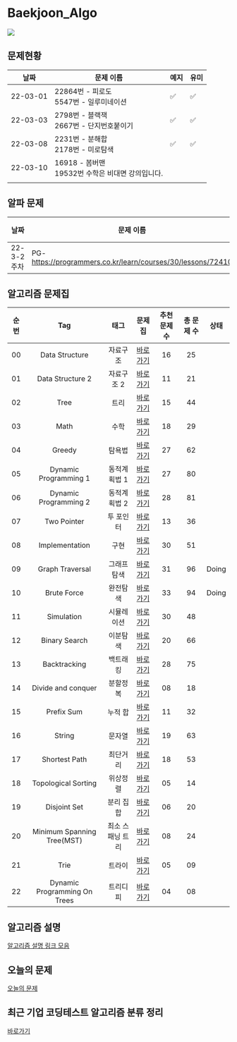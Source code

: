# Baekjoon_Algo

  <a href="https://github.com/tony9402/baekjoon#readme"><img src="https://img.shields.io/badge/문제 출처-%23F3708C?style=flat&logo=Git&logoColor=white"/></a>

## 문제현황

| 날짜     | 문제 이름                                    | 예지 | 유미 |
| -------- | -------------------------------------------- | ---- | ---- |
| 22-03-01 | 22864번 - 피로도<br />5547번 - 일루미네이션  |     ✅   |    ✅    |
| 22-03-03 | 2798번 - 블랙잭<br />2667번 - 단지번호붙이기 |  ✅  |  ✅  |
| 22-03-08 | 2231번 - 분해합<br /> 2178번 - 미로탐색      |    ✅   |  ✅    |
| 22-03-10 | 16918 - 봄버맨 <br/> 19532번 수학은 비대면 강의입니다.    |      |      |
|          |     |      |      |


## 알파 문제
| 날짜     | 문제 이름                                    | 예지 | 유미 |
| -------- | -------------------------------------------- | ---- | ---- |
| 22-3-2주차 | PG-https://programmers.co.kr/learn/courses/30/lessons/72410  |        |        |

## 알고리즘 문제집

| 순번 |             Tag              |       태그       |                   문제집                   | 추천 문제 수 | 총 문제 수 | 상태  |
| :--: | :--------------------------: | :--------------: | :----------------------------------------: | :----------: | :--------: | :---: |
|  00  |        Data Structure        |     자료구조     |        [바로가기](./data_structure)        |      16      |     25     |       |
|  01  |       Data Structure 2       |    자료구조 2    |       [바로가기](./data_structure2)        |      11      |     21     |       |
|  02  |             Tree             |       트리       |             [바로가기](./tree)             |      15      |     44     |       |
|  03  |             Math             |       수학       |             [바로가기](./math)             |      18      |     29     |       |
|  04  |            Greedy            |      탐욕법      |            [바로가기](./greedy)            |      27      |     62     |       |
|  05  |    Dynamic Programming 1     |   동적계획법 1   |    [바로가기](./dynamic_programming_1)     |      27      |     80     |       |
|  06  |    Dynamic Programming 2     |   동적계획법 2   |    [바로가기](./dynamic_programming_2)     |      28      |     81     |       |
|  07  |         Two Pointer          |    투 포인터     |         [바로가기](./two_pointer)          |      13      |     36     |       |
|  08  |        Implementation        |       구현       |        [바로가기](./implementation)        |      30      |     51     |       |
|  09  |       Graph Traversal        |   그래프 탐색    |       [바로가기](./graph_traversal)        |      31      |     96     | Doing |
|  10  |         Brute Force          |     완전탐색     |         [바로가기](./brute_force)          |      33      |     94     | Doing |
|  11  |          Simulation          |    시뮬레이션    |          [바로가기](./simulation)          |      30      |     48     |       |
|  12  |        Binary Search         |     이분탐색     |        [바로가기](./binary_search)         |      20      |     66     |       |
|  13  |         Backtracking         |     백트래킹     |         [바로가기](./backtracking)         |      28      |     75     |       |
|  14  |      Divide and conquer      |     분할정복     |      [바로가기](./divide_and_conquer)      |      08      |     18     |       |
|  15  |          Prefix Sum          |     누적 합      |          [바로가기](./prefix_sum)          |      11      |     32     |       |
|  16  |            String            |      문자열      |            [바로가기](./string)            |      19      |     63     |       |
|  17  |        Shortest Path         |     최단거리     |        [바로가기](./shortest_path)         |      18      |     53     |       |
|  18  |     Topological Sorting      |     위상정렬     |     [바로가기](./topological_sorting)      |      05      |     14     |       |
|  19  |         Disjoint Set         |    분리 집합     |         [바로가기](./disjoint_set)         |      06      |     20     |       |
|  20  |  Minimum Spanning Tree(MST)  | 최소 스패닝 트리 |    [바로가기](./minimum_spanning_tree)     |      08      |     24     |       |
|  21  |             Trie             |      트라이      |             [바로가기](./trie)             |      05      |     09     |       |
|  22  | Dynamic Programming On Trees |     트리디피     | [바로가기](./dynamic_programming_on_trees) |      04      |     08     |       |

 

## 알고리즘 설명

 [알고리즘 설명 링크 모음](./link_for_study.md) 



## 오늘의 문제

[오늘의 문제](https://github.com/tony9402/baekjoon/blob/main/picked.md)



## 최근 기업 코딩테스트 알고리즘 분류 정리

[바로가기](./CodingTest.md)



